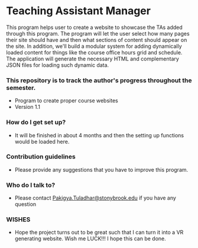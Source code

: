# Teaching Assistant Manager #

This program helps user to create a website to showcase the TAs added through this program. The program will let the user select how many pages their site should have and then what sections of content should appear on the site. In addition, we'll build a modular system for adding dynamically loaded content for things like the course office hours grid and schedule. The application will generate the necessary HTML and complementary JSON files for loading such dynamic data.

### This repository is to track the author's progress throughout the semester. ###

* Program to create proper course websites
* Version 1.1

### How do I get set up? ###

* It will be finished in about 4 months and then the setting up functions would be loaded here.

### Contribution guidelines ###

* Please provide any suggestions that you have to improve this program.

### Who do I talk to? ###

* Please contact Pakigya.Tuladhar@stonybrook.edu if you have any question

### WISHES ###

* Hope the project turns out to be great such that I can turn it into a VR generating website. Wish me LUCK!!!
    I hope this can be done.